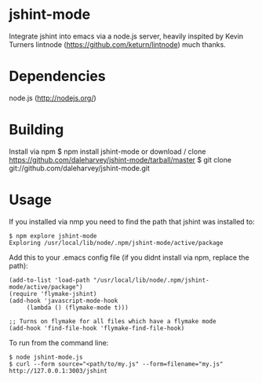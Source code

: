 jshint-mode
=======

Integrate jshint into emacs via a node.js server, heavily inspited by Kevin Turners lintnode (https://github.com/keturn/lintnode) much thanks.

Dependencies
============

node.js (http://nodejs.org/)

Building
========

Install via npm
    $ npm install jshint-mode
or download / clone
    https://github.com/daleharvey/jshint-mode/tarball/master
    $ git clone git://github.com/daleharvey/jshint-mode.git

Usage
=====

If you installed via nmp you need to find the path that jshint was installed to:

    $ npm explore jshint-mode
    Exploring /usr/local/lib/node/.npm/jshint-mode/active/package

Add this to your .emacs config file (if you didnt install via npm, replace the path):

    (add-to-list 'load-path "/usr/local/lib/node/.npm/jshint-mode/active/package")
    (require 'flymake-jshint)
    (add-hook 'javascript-mode-hook
         (lambda () (flymake-mode t)))

    ;; Turns on flymake for all files which have a flymake mode
    (add-hook 'find-file-hook 'flymake-find-file-hook)

To run from the command line:

    $ node jshint-mode.js
    $ curl --form source="<path/to/my.js" --form=filename="my.js" http://127.0.0.1:3003/jshint
